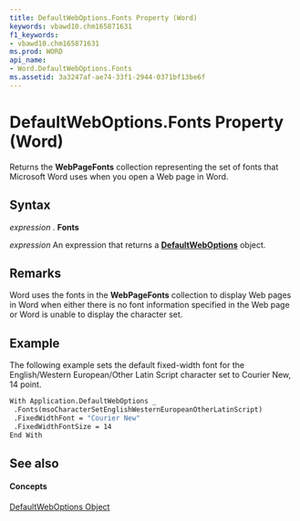 ```yaml
---
title: DefaultWebOptions.Fonts Property (Word)
keywords: vbawd10.chm165871631
f1_keywords:
- vbawd10.chm165871631
ms.prod: WORD
api_name:
- Word.DefaultWebOptions.Fonts
ms.assetid: 3a3247af-ae74-33f1-2944-0371bf13be6f
---
```



# DefaultWebOptions.Fonts Property (Word)

Returns the  **WebPageFonts** collection representing the set of fonts that Microsoft Word uses when you open a Web page in Word.


## Syntax

 _expression_ . **Fonts**

 _expression_ An expression that returns a **[DefaultWebOptions](defaultweboptions-object-word.md)** object.


## Remarks

Word uses the fonts in the  **WebPageFonts** collection to display Web pages in Word when either there is no font information specified in the Web page or Word is unable to display the character set.


## Example

The following example sets the default fixed-width font for the English/Western European/Other Latin Script character set to Courier New, 14 point.


```vb
With Application.DefaultWebOptions _ 
 .Fonts(msoCharacterSetEnglishWesternEuropeanOtherLatinScript) 
 .FixedWidthFont = "Courier New" 
 .FixedWidthFontSize = 14 
End With
```


## See also


#### Concepts


[DefaultWebOptions Object](defaultweboptions-object-word.md)

